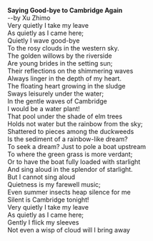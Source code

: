 **Saying Good-bye to Cambridge Again**   
--by Xu Zhimo    
Very quietly I take my leave  
As quietly as I came here;  
Quietly I wave good-bye  
To the rosy clouds in the western sky.  
The golden willows by the riverside  
Are young brides in the setting sun;  
Their reflections on the shimmering waves  
Always linger in the depth of my heart.  
The floating heart growing in the sludge  
Sways leisurely under the water;  
In the gentle waves of Cambridge  
I would be a water plant!  
That pool under the shade of elm trees  
Holds not water but the rainbow from the sky;  
Shattered to pieces among the duckweeds  
Is the sediment of a rainbow-like dream?  
To seek a dream? Just to pole a boat upstream  
To where the green grass is more verdant;  
Or to have the boat fully loaded with starlight  
And sing aloud in the splendor of starlight.  
But I cannot sing aloud  
Quietness is my farewell music;  
Even summer insects heap silence for me  
Silent is Cambridge tonight!  
Very quietly I take my leave  
As quietly as I came here;  
Gently I flick my sleeves  
Not even a wisp of cloud will I bring away  